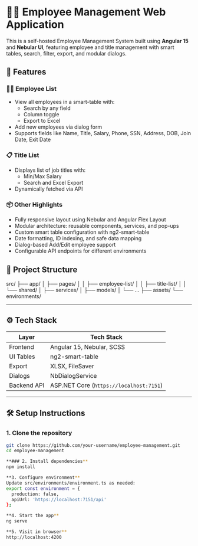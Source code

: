 # 🧑‍💼 Employee Management Web Application

This is a self-hosted Employee Management System built using **Angular 15** and **Nebular UI**, featuring employee and title management with smart tables, search, filter, export, and modular dialogs.

## 🚀 Features

### 👨‍💼 Employee List
- View all employees in a smart-table with:
  - Search by any field
  - Column toggle
  - Export to Excel
- Add new employees via dialog form
- Supports fields like Name, Title, Salary, Phone, SSN, Address, DOB, Join Date, Exit Date

### 📋 Title List
- Displays list of job titles with:
  - Min/Max Salary
  - Search and Excel Export
- Dynamically fetched via API

### 📦 Other Highlights
- Fully responsive layout using Nebular and Angular Flex Layout
- Modular architecture: reusable components, services, and pop-ups
- Custom smart table configuration with ng2-smart-table
- Date formatting, ID indexing, and safe data mapping
- Dialog-based Add/Edit employee support
- Configurable API endpoints for different environments

## 📁 Project Structure

src/
├── app/
│ ├── pages/
│ │ ├── employee-list/
│ │ ├── title-list/
│ │ └── shared/
│ ├── services/
│ ├── models/
│ └── ...
├── assets/
└── environments/



---

## ⚙️ Tech Stack

| Layer       | Tech Stack                              |
|-------------|------------------------------------------|
| Frontend    | Angular 15, Nebular, SCSS                |
| UI Tables   | ng2-smart-table                          |
| Export      | XLSX, FileSaver                          |
| Dialogs     | NbDialogService                          |
| Backend API | ASP.NET Core (`https://localhost:7151`)  |

---

## 🛠️ Setup Instructions

### 1. Clone the repository

```bash
git clone https://github.com/your-username/employee-management.git
cd employee-management

**### 2. Install dependencies**
npm install

**3. Configure environment**
Update src/environments/environment.ts as needed:
export const environment = {
  production: false,
  apiUrl: 'https://localhost:7151/api'
};

**4. Start the app**
ng serve

**5. Visit in browser**
http://localhost:4200

